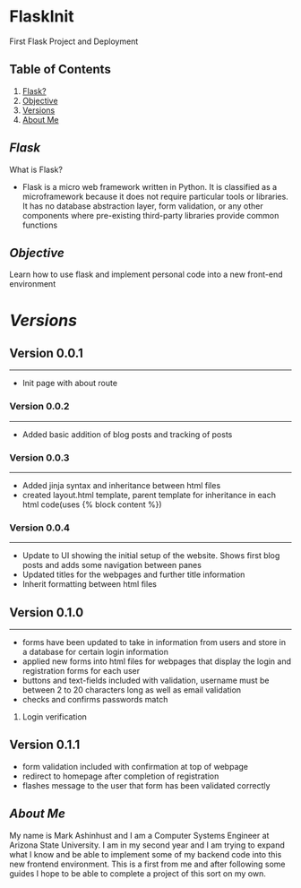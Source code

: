 # FlaskInit
First Flask Project and Deployment


## **Table of Contents**
1. [Flask?](https://github.com/Markay12/FlaskInit#flask)
2. [Objective](https://github.com/Markay12/FlaskInit#objective)
3. [Versions](https://github.com/Markay12/FlaskInit#versions)
4. [About Me](https://github.com/Markay12/FlaskInit#about-me)

## *Flask*
What is Flask?
- Flask is a micro web framework written in Python. It is classified as a microframework because it does not require particular tools or libraries. It has no database abstraction layer, form validation, or any other components where pre-existing third-party libraries provide common functions

## *Objective*
Learn how to use flask and implement personal code into a new front-end environment

# *Versions*

## Version 0.0.1
---
- Init page with about route 

### Version 0.0.2
---
- Added basic addition of blog posts and tracking of posts

### Version 0.0.3
---
- Added jinja syntax and inheritance between html files
- created layout.html template, parent template for inheritance in each html code(uses {% block content %})

### Version 0.0.4
---
- Update to UI showing the initial setup of the website. Shows first blog posts and adds some navigation between panes
- Updated titles for the webpages and further title information
- Inherit formatting between html files

## Version 0.1.0
---
- forms have been updated to take in information from users and store in a database for certain login information
- applied new forms into html files for webpages that display the login and registration forms for each user
- buttons and text-fields included with validation, username must be between 2 to 20 characters long as well as email validation
- checks and confirms passwords match
1. Login verification

## Version 0.1.1
- form validation included with confirmation at top of webpage
- redirect to homepage after completion of registration
- flashes message to the user that form has been validated correctly

## *About Me*

My name is Mark Ashinhust and I am a Computer Systems Engineer at Arizona State University. I am in my second year and I am trying to expand what I know and be able to implement some of my backend code into this new frontend environment. This is a first from me and after following some guides I hope to be able to complete a project of this sort on my own.